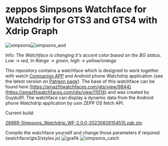  # zeppos Simpsons Watchface for Watchdrip for GTS3 and GTS4 with Xdrip Graph

![simpsons](https://github.com/sedy89/zeppos_watchdrip_gts3_wf/assets/65983953/2db7b7d7-cf07-4a45-b420-25550faa2c17)![simpsons_aod](https://github.com/sedy89/zeppos_watchdrip_gts3_wf/assets/65983953/23b9c026-abc5-41bf-9dc7-69c20a0cadac)


Info: *The Watchface is changing it's accent color based on the BG status. Low -> red, In Range -> green, high -> yellow/orange*

This repository contains a watchface which is designed to work together with watch <a href="https://github.com/bigdigital/zeppos_watchdrip_app">Companion APP</a>  and Android phone Watchdrip application (see the latest version on <a href="https://www.patreon.com/xdrip_miband">Patreon page</a>). The base of this watchface can be found here [https://amazfitwatchfaces.com/gts/view/9844](https://amazfitwatchfaces.com/gts/view/11014) and was created by Guydu91.
The watchface can display a dynamic data from the Android phone Watchdrip application by usin ZEPP OS fetch API.

Current build:

[28969-Simpsons_Watchdrip_WF-2.0.0-20230826154515.zab.zip](https://github.com/sedy89/zeppos_watchdrip_gts3_wf/files/12445465/28969-Simpsons_Watchdrip_WF-2.0.0-20230826154515.zab.zip)

Compile the watchface yourself and change those parameters if required (watchface/gts3/styles.js)
![grafik](https://user-images.githubusercontent.com/65983953/232456088-b3dc411d-cbbd-401a-a74e-557bf4bb35cd.png) ![simpsons_catch](https://github.com/sedy89/zeppos_watchdrip_gts3_wf/assets/65983953/97a83881-1262-4a7a-8dff-2af65092e6fe)





